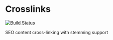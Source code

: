 # Crosslinks

[![Build Status](https://travis-ci.org/deadem/Crosslinks.svg)](https://travis-ci.org/deadem/Crosslinks)

SEO content cross-linking with stemming support

